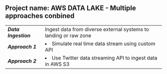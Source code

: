 ## Project name: AWS DATA LAKE - Multiple approaches conbined

|   |   |
|---|---|
|  ***Data Ingestion*** |  Ingest data from diverse external systems to landing or raw zone | 
|  ***Approach 1*** | <li> Simulate real time data stream using custom API|
|  ***Approach 2*** | <li> Use Twitter data streaming API to ingest data in AWS S3|

